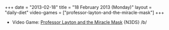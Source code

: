 +++
date = "2013-02-18"
title = "18 February 2013 (Monday)"
layout = "daily-diet"
video-games = ["professor-layton-and-the-miracle-mask"]
+++

<ul>
<li class="entry Video Game">Video Game: <a href="/video-games/professor-layton-and-the-miracle-mask">Professor Layton and the Miracle Mask</a> {N3DS} /b/</li>
</ul>
